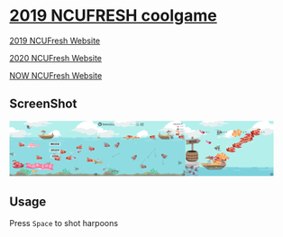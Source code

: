 # [2019 NCUFRESH coolgame](https://coolshanlan.github.io/)
[2019 NCUFresh Website](https://ncufresh19.ncu.edu.tw/)

[2020 NCUFresh Website](https://ncufresh20.ncu.edu.tw/)

[NOW NCUFresh Website](https://ncufresh.ncu.edu.tw/)
## ScreenShot
<img src="https://github.com/Coolshanlan/coolshanlan.github.io/blob/master/demo_image/Labby.png?raw=true" width=31% board="5"><img src="https://github.com/Coolshanlan/coolshanlan.github.io/blob/master/demo_image/Game.png?raw=true" width=31% board="5"><img src="https://github.com/Coolshanlan/coolshanlan.github.io/blob/master/demo_image/End.png?raw=true" width=31% board=5>

## Usage
Press `Space` to shot harpoons